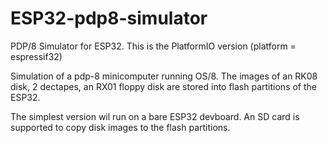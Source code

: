 # ESP32-pdp8-simulator
PDP/8 Simulator for ESP32.  This is the PlatformIO version (platform = espressif32)

Simulation of a pdp-8 minicomputer running OS/8.
The images of an RK08 disk, 2 dectapes, an RX01 floppy disk are stored into flash partitions of the ESP32.

The simplest version wil run on a bare ESP32 devboard.  An SD card is supported to copy disk images to the flash partitions.
